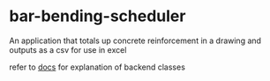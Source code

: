 # bar-bending-scheduler
 An application that totals up concrete reinforcement in a drawing and outputs as a csv for use in excel

 refer to [docs](docs/build/index.html) for explanation of backend classes


